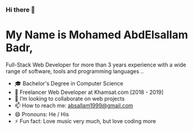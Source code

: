 ### Hi there 👋

# My Name is Mohamed AbdElsallam Badr, 
Full-Stack Web Developer for more than 3 years experience with a wide range of software, tools and programming languages ..

- 🎓 Bachelor's Degree in Computer Science
- 🌱 Freelancer Web Developer at Khamsat.com [2018 - 2019]
- 📂 I’m looking to collaborate on web projects
- 📫 How to reach me: absallam1999@gmail.com
- 😄 Pronouns: He / His
- ⚡ Fun fact: Love music very much, but love coding more
